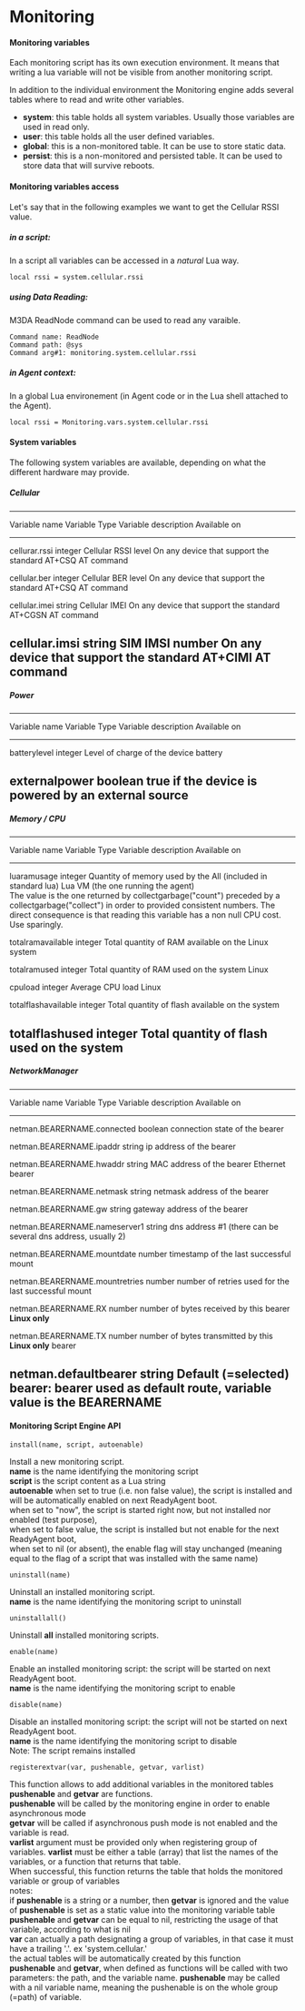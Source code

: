 Monitoring
==========

#### Monitoring variables

Each monitoring script has its own execution environment. It means that
writing a lua variable will not be visible from another monitoring
script.

In addition to the individual environment the Monitoring engine adds
several tables where to read and write other variables.

- **system**: this table holds all system variables. Usually those
  variables are used in read only.
- **user**: this table holds all the user defined variables.
- **global**: this is a non-monitored table. It can be use to store
  static data.
- **persist**: this is a non-monitored and persisted table. It can
  be used to store data that will survive reboots.

#### Monitoring variables access

Let's say that in the following examples we want to get the Cellular
RSSI value.

##### in a script:

In a script all variables can be accessed in a *natural* Lua way.

~~~~{.lua}
local rssi = system.cellular.rssi
~~~~

##### using Data Reading:

M3DA ReadNode command can be used to read any varaible.

~~~~ {.lua}
Command name: ReadNode
Command path: @sys
Command arg#1: monitoring.system.cellular.rssi
~~~~

##### in Agent context:

In a global Lua environement (in Agent code or in the Lua shell
attached to the Agent).

~~~~{.lua}
local rssi = Monitoring.vars.system.cellular.rssi
~~~~

#### System variables

The following system variables are available, depending on what the
different hardware may provide.

##### Cellular

------------------------------------------------------------------------------------------------------------------------------------------------------
Variable name                Variable Type        Variable description                    Available on
-------------                -------------        --------------------                    ------------------------------------------------------------
cellurar.rssi                integer              Cellular RSSI level                     On any device that support the standard AT+CSQ AT command

cellular.ber                 integer              Cellular BER level                      On any device that support the standard AT+CSQ AT command

cellular.imei                string               Cellular IMEI                           On any device that support the standard AT+CGSN AT command

cellular.imsi                string               SIM IMSI number                         On any device that support the standard AT+CIMI AT command
------------------------------------------------------------------------------------------------------------------------------------------------------

##### Power

------------------------------------------------------------------------------------------------------------------------------------------------------
Variable name                Variable Type        Variable description                    Available on
-------------                -------------        ------------------------------          ------------------------------------------------------------
batterylevel                 integer              Level of charge of the device
                                                  battery

externalpower                boolean              true if the device is powered 
                                                  by an external source
------------------------------------------------------------------------------------------------------------------------------------------------------

##### Memory / CPU

--------------------------------------------------------------------------------------------------------------------------------------------------------------
Variable name                Variable Type        Variable description                            Available on
-------------                -------------        --------------------------------------          ------------------------------------------------------------
luaramusage                  integer              Quantity of memory used by the                  All (included in standard lua)
                                                  Lua VM (the one running the agent) \
                                                  The value is the one returned by 
                                                  collectgarbage("count") preceded by
                                                  a collectgarbage("collect") in order 
                                                  to provided consistent numbers. 
                                                  The direct consequence is that reading 
                                                  this variable has a non null CPU cost.
                                                  Use sparingly.

totalramavailable            integer              Total quantity of RAM available on the          Linux
                                                  system

totalramused                 integer              Total quantity of RAM used on the system        Linux

cpuload                      integer              Average CPU load                                Linux

totalflashavailable          integer              Total quantity of flash available on the 
                                                  system

totalflashused               integer              Total quantity of flash used on the 
                                                  system
---------------------------------------------------------------------------------------------------------------------------------------------------------------

##### NetworkManager


--------------------------------------------------------------------------------------------------------------------------------------------------------------
Variable name                    Variable Type        Variable description                            Available on
-------------                    -------------        ----------------------------------------        --------------------------------------------------------
netman.BEARERNAME.connected      boolean              connection state of the bearer

netman.BEARERNAME.ipaddr         string               ip address of the bearer

netman.BEARERNAME.hwaddr         string               MAC address of the bearer                       Ethernet bearer

netman.BEARERNAME.netmask        string               netmask address of the bearer

netman.BEARERNAME.gw             string               gateway address of the bearer

netman.BEARERNAME.nameserver1    string               dns address #1 (there can be several 
                                                      dns address, usually 2)

netman.BEARERNAME.mountdate      number               timestamp of the last successful mount

netman.BEARERNAME.mountretries   number               number of retries used for the last 
                                                      successful mount

netman.BEARERNAME.RX             number               number of bytes received by this bearer         **Linux only**

netman.BEARERNAME.TX             number               number of bytes transmitted by this             **Linux only** 
                                                      bearer

netman.defaultbearer             string               Default (=selected) bearer: bearer used 
                                                      as default route, variable value is the 
                                                      BEARERNAME
--------------------------------------------------------------------------------------------------------------------------------------------------------------

#### Monitoring Script Engine API

~~~~{.lua}
install(name, script, autoenable)
~~~~

Install a new monitoring script.\
**name** is the name identifying the monitoring script\
**script** is the script content as a Lua string\
**autoenable** when set to true (i.e. non false value), the script is
installed and will be automatically enabled on next ReadyAgent boot.\
when set to "now", the script is started right now, but not installed
nor enabled (test purpose),\
when set to false value, the script is installed but not enable for
the next ReadyAgent boot,\
when set to nil (or absent), the enable flag will stay unchanged
(meaning equal to the flag of a script that was installed with the
same name)

~~~~{.lua}
uninstall(name)
~~~~

Uninstall an installed monitoring script.\
**name** is the name identifying the monitoring script to uninstall

~~~~{.lua}
uninstallall()
~~~~

Uninstall **all** installed monitoring scripts.

~~~~{.lua}
enable(name)
~~~~

Enable an installed monitoring script: the script will be started on
next ReadyAgent boot.\
**name** is the name identifying the monitoring script to enable

~~~~{.lua}
disable(name)
~~~~

Disable an installed monitoring script: the script will not be started
on next ReadyAgent boot.\
**name** is the name identifying the monitoring script to disable\
Note: The script remains installed

~~~~{.lua}
registerextvar(var, pushenable, getvar, varlist)
~~~~

This function allows to add additional variables in the monitored
tables\
**pushenable** and **getvar** are functions.\
**pushenable** will be called by the monitoring engine in order to
enable asynchronous mode\
**getvar** will be called if asynchronous push mode is not enabled
and the variable is read.\
**varlist** argument must be provided only when registering group of
variables. **varlist** must be either a table (array) that list the
names of the variables, or a function that returns that table.\
When successful, this function returns the table that holds the
monitored variable or group of variables\
notes:\
if **pushenable** is a string or a number, then **getvar** is ignored
and the value of **pushenable** is set as a static value into the
monitoring variable table\
**pushenable** and **getvar** can be equal to nil, restricting the
usage of that variable, according to what is nil\
**var** can actually a path designating a group of variables, in that
case it must have a trailing '.'. ex 'system.cellular.'\
the actual tables will be automatically created by this function\
**pushenable** and **getvar**, when defined as functions will be
called with two parameters: the path, and the variable name.
**pushenable** may be called with a nil variable name, meaning the
pushenable is on the whole group (=path) of variable.


